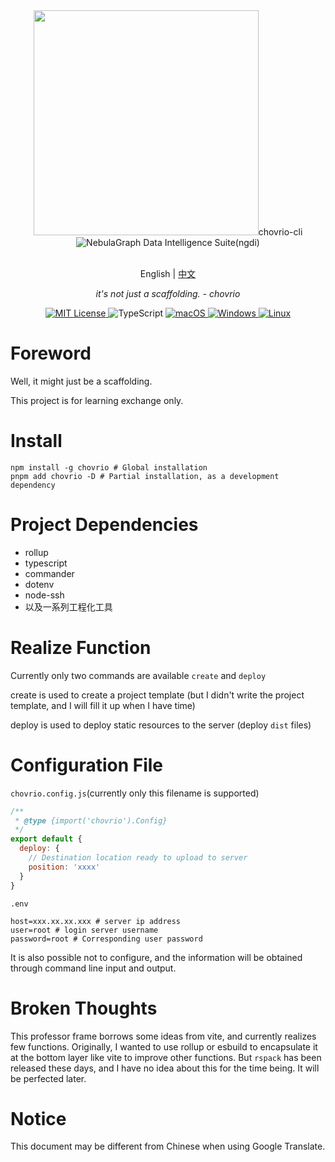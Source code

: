 <div align="center">
<img height="360" src="ht

# chovrio-cli

<picture>
  <source media="(prefers-color-scheme: dark)" srcset="https://chart-d9dive9p8-astrues.vercel.app/%E9%9D%99.png">
  <img alt="NebulaGraph Data Intelligence Suite(ngdi)" src="https://chart-d9dive9p8-astrues.vercel.app/%E9%9D%99.png">
</picture>
<p align="center">
    <br> English | <a href="README-CN.md">中文</a>
</p>
<p align="center">
    <em>it's not just a scaffolding. - chovrio</em>
</p>

<p align="center">
<a href="LICENSE" target="_blank">
    <img alt="MIT License" src="https://img.shields.io/badge/license-MIT-blue?style=flat-square" />
</a>

<img alt="TypeScript" src="https://img.shields.io/badge/-TypeScript-blue?style=flat-square&logo=typescript&logoColor=white" />

<a href="https://github.com/yetone/openai-translator/releases" target="_blank">
<img alt="macOS" src="https://img.shields.io/badge/-macOS-black?style=flat-square&logo=apple&logoColor=white" />
</a>

<a href="https://github.com/yetone/openai-translator/releases" target="_blank">
<img alt="Windows" src="https://img.shields.io/badge/-Windows-blue?style=flat-square&logo=windows&logoColor=white" />
</a>

<a href="https://github.com/yetone/openai-translator/releases" target="_blank">
<img alt="Linux" src="https://img.shields.io/badge/-Linux-yellow?style=flat-square&logo=linux&logoColor=white" />
</a>

</p>
</div>

# Foreword

Well, it might just be a scaffolding.

This project is for learning exchange only.

# Install

```shell
npm install -g chovrio # Global installation
pnpm add chovrio -D # Partial installation, as a development dependency
```

# Project Dependencies

- rollup
- typescript
- commander
- dotenv
- node-ssh
- 以及一系列工程化工具

# Realize Function

Currently only two commands are available `create` and `deploy`

create is used to create a project template (but I didn't write the project template, and I will fill it up when I have time)

deploy is used to deploy static resources to the server (deploy `dist` files)

# Configuration File

`chovrio.config.js`(currently only this filename is supported)

```js
/**
 * @type {import('chovrio').Config}
 */
export default {
  deploy: {
    // Destination location ready to upload to server
    position: 'xxxx'
  }
}
```

`.env`

```properties
host=xxx.xx.xx.xxx # server ip address
user=root # login server username
password=root # Corresponding user password
```

It is also possible not to configure, and the information will be obtained through command line input and output.

# Broken Thoughts

This professor frame borrows some ideas from vite, and currently realizes few functions. Originally, I wanted to use rollup or esbuild to encapsulate it at the bottom layer like vite to improve other functions. But `rspack` has been released these days, and I have no idea about this for the time being. It will be perfected later.

# Notice

This document may be different from Chinese when using Google Translate.
